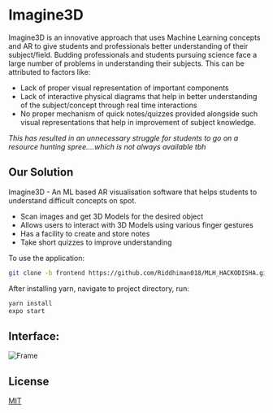 # Imagine3D

Imagine3D is an innovative approach that uses Machine Learning concepts and AR to give students and professionals better understanding of their subject/field. Budding professionals and students pursuing science face a large number of problems in understanding their subjects. This can be attributed to factors like:

* Lack of proper visual representation of important components
* Lack of interactive physical diagrams that help in better understanding of the subject/concept through real time interactions
* No proper mechanism of quick notes/quizzes provided alongside such visual representations that help in improvement of subject knowledge.

_This has resulted in an unnecessary struggle for students to go on a resource hunting spree....which is not always available tbh_
 

## Our Solution

Imagine3D - An ML based AR visualisation software that helps students to understand difficult concepts on spot. 

* Scan images and get 3D Models for the desired object
* Allows users to interact with 3D Models using various finger gestures
* Has a facility to create and store notes 
* Take short quizzes to improve understanding 

To use the application: 
```bash
git clone -b frontend https://github.com/Riddhiman018/MLH_HACKODISHA.git
```
After installing yarn, navigate to project directory, run:
```bash
yarn install
expo start
```
## Interface:

![Frame](https://user-images.githubusercontent.com/85727563/189524545-2241e279-6deb-40d4-b626-8348d2c83ea9.png)


## License
[MIT](https://choosealicense.com/licenses/mit/)
